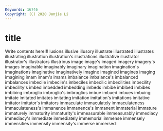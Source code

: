 ```yaml
---
Keywords: 16746
Copyright: (C) 2020 Junjie Li
---
```


# title

Write contents here!!!
lusions 
illusive
illusory 
illustrate 
illustrated 
illustrates 
illustrating 
illustration 
illustration's 
illustrations 
illustrative 
illustrator
illustrator's 
illustrators 
illustrious 
image 
image's 
imaged 
imagery 
imagery's 
images 
imaginable
imaginably 
imaginary 
imagination 
imagination's 
imaginations 
imaginative 
imaginatively 
imagine 
imagined 
imagines
imaging 
imagining 
imam 
imam's 
imams 
imbalance 
imbalance's 
imbalanced 
imbalances 
imbecile
imbecile's 
imbeciles 
imbecilic 
imbecilities 
imbecility 
imbecility's 
imbed 
imbedded 
imbedding 
imbeds
imbibe 
imbibed 
imbibes 
imbibing 
imbroglio 
imbroglio's 
imbroglios 
imbue 
imbued 
imbues
imbuing 
imitate 
imitated 
imitates 
imitating 
imitation 
imitation's 
imitations 
imitative 
imitator
imitator's 
imitators 
immaculate 
immaculately 
immaculateness 
immaculateness's 
immanence 
immanence's 
immanent 
immaterial
immature 
immaturely 
immaturity 
immaturity's 
immeasurable 
immeasurably 
immediacy 
immediacy's 
immediate 
immediately
immemorial 
immense 
immensely 
immensities 
immensity 
immensity's 
immerse 
immersed 
